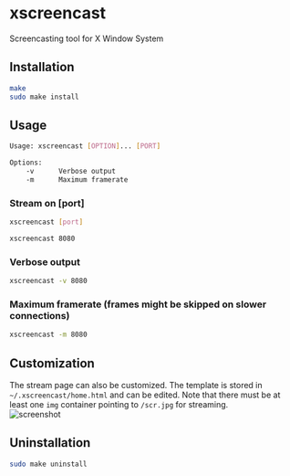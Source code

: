 # xscreencast
Screencasting tool for X Window System    
## Installation     
```sh     
make    
sudo make install     
```     
## Usage      
```sh
Usage: xscreencast [OPTION]... [PORT]

Options:
	-v		Verbose output
	-m		Maximum framerate
```
### Stream on [port] 
```sh
xscreencast [port]     
```
```sh
xscreencast 8080     
```                  
### Verbose output    
```sh      
xscreencast -v 8080     
```     
### Maximum framerate (frames might be skipped on slower connections)            
```sh
xscreencast -m 8080       
```
## Customization
The stream page can also be customized. The template is stored in `~/.xscreencast/home.html` and can be edited. Note that there must be at least one `img` container pointing to `/scr.jpg` for streaming.       
![screenshot](https://i.imgur.com/tb8nfQQ.jpg "Screenshot")     
## Uninstallation
```sh    
sudo make uninstall
```